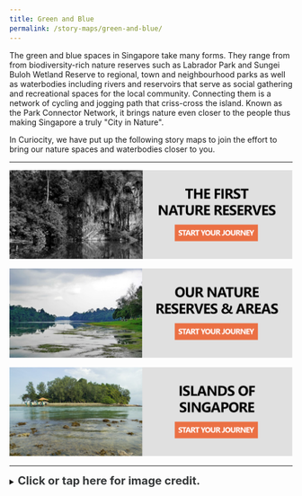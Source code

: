 ```yaml
---
title: Green and Blue
permalink: /story-maps/green-and-blue/
---
```

The green and blue spaces in Singapore take many forms. They range from  from biodiversity-rich nature reserves such as Labrador Park and Sungei Buloh Wetland Reserve to regional, town and neighbourhood parks as well as waterbodies including rivers and reservoirs that serve as social gathering and recreational spaces for the local community. Connecting them is a network of cycling and jogging path that criss-cross the island. Known as the Park Connector Network, it brings nature even closer to the people thus making Singapore a truly "City in Nature".

In Curiocity, we have put up the following story maps to join the effort to bring our nature spaces and waterbodies closer to you.

______

[![First-Nature-Reserves Story Map](/images/storymap-image-first-reserves.png)](/resource-room/story-maps/nature-reserves-first) 

[![nature-reserves-today Story Map](/images/storymap-image-our-nature-reserves.png)](/resource-room/story-maps/nature-reserves-areas)

[![Islands Story Map](/images/storymap-image-islands-singapore.png)](/resource-room/story-maps/islands-singapore)

_______

<details>
<summary><span style="font-weight: 700; font-size: 20px; font-style: normal; color:#353839">Click or tap here for image credit.</span></summary>
<br>	
<span style="font-weight: 400; font-size: 20px; font-style: normal; color:#778899">1. First nature reserves banner photo by Erwin Soo [CC BY-SA 2.0]
<br>2. Our nature reserves and areas banner photo by travel oriented [CC BY-SA 2.0]
<br>3. Islands of Singapore banner photo by Ria Tan via Flickr
</span>
	
</details>
